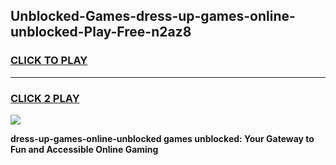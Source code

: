 
## Unblocked-Games-dress-up-games-online-unblocked-Play-Free-n2az8
<h3>
<a href="https://premium76.site?title=dress-up-games-online-unblocked&ref=21A">CLICK TO PLAY</a></h3>
<hr>

<h3>
<a href="https://premium76.site?title=dress-up-games-online-unblocked&ref=21A">CLICK 2 PLAY</a>
  
</h3>

<a href="https://premium76.site?title=dress-up-games-online-unblocked&ref=21A"><img src="https://clearcache.store/games.png"></a>


**dress-up-games-online-unblocked games unblocked: Your Gateway to Fun and Accessible Online Gaming**

